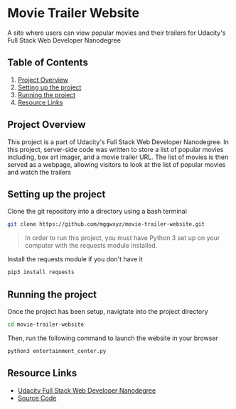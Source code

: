 # Movie Trailer Website

A site where users can view popular movies and their trailers for Udacity's Full Stack Web
Developer Nanodegree

## Table of Contents

1. [Project Overview](#project-overview)
1. [Setting up the project](#setting-up-the-project)
1. [Running the project](#running-the-project)
1. [Resource Links](#resource-links)

## Project Overview

This project is a part of Udacity's Full Stack Web Developer Nanodegree. In this project, server-side code
 was written to store a list of popular movies including, box art imager, and a movie trailer
 URL. The list of movies is then served as a webpage, allowing visitors to look at the list
 of popular movies and watch the trailers

## Setting up the project

Clone the git repository into a directory using a bash terminal

```bash
git clone https://github.com/mggwxyz/movie-trailer-website.git
````

> In order to run this project, you must have Python 3 set up on your computer with the requests module installed.

Install the requests module if you don't have it

```bash
pip3 install requests
```

## Running the project

Once the project has been setup, navigtate into the project directory

```bash
cd movie-trailer-website
```

Then, run the following command to launch the website in your browser

```bash
python3 entertainment_center.py
```

## Resource Links

- [Udacity Full Stack Web Developer Nanodegree](https://www.udacity.com/course/full-stack-web-developer-nanodegree--nd004)
- [Source Code](https://github.com/mggwxyz/movie-trailer-website)
